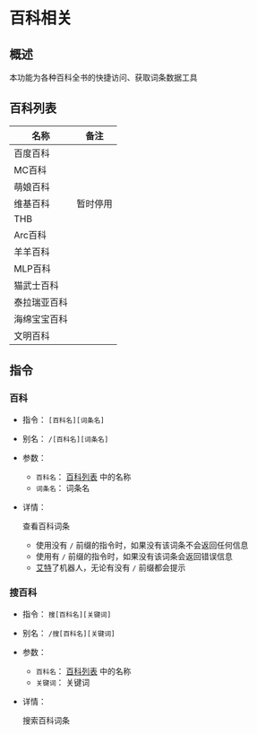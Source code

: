 # 百科相关

## 概述

本功能为各种百科全书的快捷访问、获取词条数据工具

## 百科列表

|名称|备注|
|----|----|
|百度百科||
|MC百科||
|萌娘百科||
|维基百科|暂时停用|
|THB||
|Arc百科||
|羊羊百科||
|MLP百科||
|猫武士百科||
|泰拉瑞亚百科||
|海绵宝宝百科||
|文明百科||

## 指令

### 百科

- 指令： `[百科名][词条名]`

- 别名： `/[百科名][词条名]`

- 参数：

  - `百科名`： [百科列表](#百科列表) 中的名称
  - `词条名`： 词条名

- 详情：

  查看百科词条
  - 使用没有 `/` 前缀的指令时，如果没有该词条不会返回任何信息
  - 使用有 `/` 前缀的指令时，如果没有该词条会返回错误信息
  - [艾特](/about/glossary.md#%E8%89%BE%E7%89%B9)了机器人，无论有没有 `/` 前缀都会提示

### 搜百科

- 指令： `搜[百科名][关键词]`

- 别名： `/搜[百科名][关键词]`

- 参数：

  - `百科名`： [百科列表](#百科列表) 中的名称
  - `关键词`： 关键词

- 详情：

  搜索百科词条
